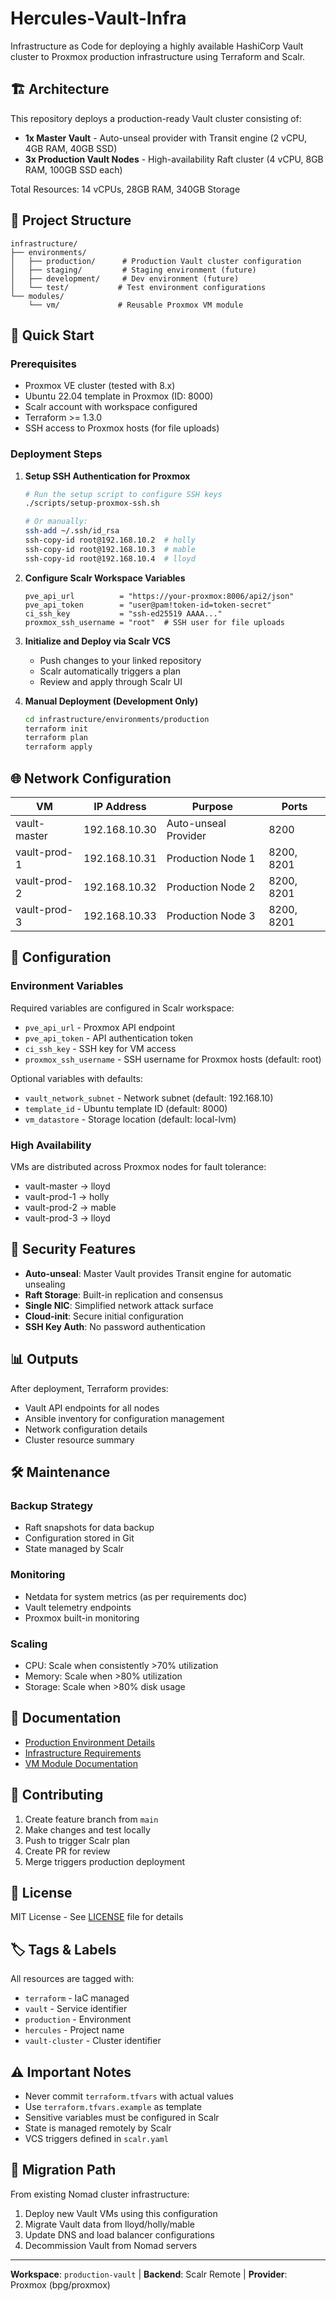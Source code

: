 # Hercules-Vault-Infra

Infrastructure as Code for deploying a highly available HashiCorp Vault cluster to Proxmox production infrastructure using Terraform and Scalr.

## 🏗️ Architecture

This repository deploys a production-ready Vault cluster consisting of:

- **1x Master Vault** - Auto-unseal provider with Transit engine (2 vCPU, 4GB RAM, 40GB SSD)
- **3x Production Vault Nodes** - High-availability Raft cluster (4 vCPU, 8GB RAM, 100GB SSD each)

Total Resources: 14 vCPUs, 28GB RAM, 340GB Storage

## 📁 Project Structure

```
infrastructure/
├── environments/
│   ├── production/      # Production Vault cluster configuration
│   ├── staging/         # Staging environment (future)
│   ├── development/     # Dev environment (future)
│   └── test/           # Test environment configurations
└── modules/
    └── vm/             # Reusable Proxmox VM module
```

## 🚀 Quick Start

### Prerequisites

- Proxmox VE cluster (tested with 8.x)
- Ubuntu 22.04 template in Proxmox (ID: 8000)
- Scalr account with workspace configured
- Terraform >= 1.3.0
- SSH access to Proxmox hosts (for file uploads)

### Deployment Steps

1. **Setup SSH Authentication for Proxmox**
   ```bash
   # Run the setup script to configure SSH keys
   ./scripts/setup-proxmox-ssh.sh
   
   # Or manually:
   ssh-add ~/.ssh/id_rsa
   ssh-copy-id root@192.168.10.2  # holly
   ssh-copy-id root@192.168.10.3  # mable
   ssh-copy-id root@192.168.10.4  # lloyd
   ```

2. **Configure Scalr Workspace Variables**
   ```hcl
   pve_api_url          = "https://your-proxmox:8006/api2/json"
   pve_api_token        = "user@pam!token-id=token-secret"
   ci_ssh_key           = "ssh-ed25519 AAAA..."
   proxmox_ssh_username = "root"  # SSH user for file uploads
   ```

3. **Initialize and Deploy via Scalr VCS**
   - Push changes to your linked repository
   - Scalr automatically triggers a plan
   - Review and apply through Scalr UI

4. **Manual Deployment (Development Only)**
   ```bash
   cd infrastructure/environments/production
   terraform init
   terraform plan
   terraform apply
   ```

## 🌐 Network Configuration

| VM | IP Address | Purpose | Ports |
|---|---|---|---|
| vault-master | 192.168.10.30 | Auto-unseal Provider | 8200 |
| vault-prod-1 | 192.168.10.31 | Production Node 1 | 8200, 8201 |
| vault-prod-2 | 192.168.10.32 | Production Node 2 | 8200, 8201 |
| vault-prod-3 | 192.168.10.33 | Production Node 3 | 8200, 8201 |

## 🔧 Configuration

### Environment Variables

Required variables are configured in Scalr workspace:
- `pve_api_url` - Proxmox API endpoint
- `pve_api_token` - API authentication token
- `ci_ssh_key` - SSH key for VM access
- `proxmox_ssh_username` - SSH username for Proxmox hosts (default: root)

Optional variables with defaults:
- `vault_network_subnet` - Network subnet (default: 192.168.10)
- `template_id` - Ubuntu template ID (default: 8000)
- `vm_datastore` - Storage location (default: local-lvm)

### High Availability

VMs are distributed across Proxmox nodes for fault tolerance:
- vault-master → lloyd
- vault-prod-1 → holly
- vault-prod-2 → mable
- vault-prod-3 → lloyd

## 🔐 Security Features

- **Auto-unseal**: Master Vault provides Transit engine for automatic unsealing
- **Raft Storage**: Built-in replication and consensus
- **Single NIC**: Simplified network attack surface
- **Cloud-init**: Secure initial configuration
- **SSH Key Auth**: No password authentication

## 📊 Outputs

After deployment, Terraform provides:

- Vault API endpoints for all nodes
- Ansible inventory for configuration management
- Network configuration details
- Cluster resource summary

## 🛠️ Maintenance

### Backup Strategy
- Raft snapshots for data backup
- Configuration stored in Git
- State managed by Scalr

### Monitoring
- Netdata for system metrics (as per requirements doc)
- Vault telemetry endpoints
- Proxmox built-in monitoring

### Scaling
- CPU: Scale when consistently >70% utilization
- Memory: Scale when >80% utilization
- Storage: Scale when >80% disk usage

## 📝 Documentation

- [Production Environment Details](infrastructure/environments/production/README.md)
- [Infrastructure Requirements](docs/dedicated-infrastructure-requirements.md)
- [VM Module Documentation](infrastructure/modules/vm/README.md)

## 🤝 Contributing

1. Create feature branch from `main`
2. Make changes and test locally
3. Push to trigger Scalr plan
4. Create PR for review
5. Merge triggers production deployment

## 📜 License

MIT License - See [LICENSE](LICENSE) file for details

## 🏷️ Tags & Labels

All resources are tagged with:
- `terraform` - IaC managed
- `vault` - Service identifier
- `production` - Environment
- `hercules` - Project name
- `vault-cluster` - Cluster identifier

## ⚠️ Important Notes

- Never commit `terraform.tfvars` with actual values
- Use `terraform.tfvars.example` as template
- Sensitive variables must be configured in Scalr
- State is managed remotely by Scalr
- VCS triggers defined in `scalr.yaml`

## 🔄 Migration Path

From existing Nomad cluster infrastructure:
1. Deploy new Vault VMs using this configuration
2. Migrate Vault data from lloyd/holly/mable
3. Update DNS and load balancer configurations
4. Decommission Vault from Nomad servers

---

**Workspace**: `production-vault` | **Backend**: Scalr Remote | **Provider**: Proxmox (bpg/proxmox)